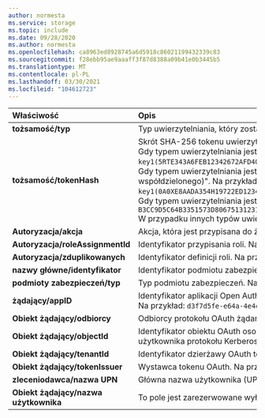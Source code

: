 ```yaml
---
author: normesta
ms.service: storage
ms.topic: include
ms.date: 09/28/2020
ms.author: normesta
ms.openlocfilehash: ca8963ed8928745a6d5918c86021199432339c83
ms.sourcegitcommit: f28ebb95ae9aaaff3f87d8388a09b41e0b3445b5
ms.translationtype: MT
ms.contentlocale: pl-PL
ms.lasthandoff: 03/30/2021
ms.locfileid: "104612723"
---
```

| Właściwość | Opis |
|:--- |:---|
|**tożsamość/typ** | Typ uwierzytelniania, który został użyty do wysłania żądania. Na przykład: `OAuth` , `Kerberos` , `SAS Key` , `Account Key` lub `Anonymous` |
|**tożsamość/tokenHash**|Skrót SHA-256 tokenu uwierzytelniania używanego w żądaniu. <br>Gdy typem uwierzytelniania jest `Account Key` , format jest "Klucz1 \| KLUCZ2 (SHA256 hash klucza)". Na przykład: `key1(5RTE343A6FEB12342672AFD40072B70D4A91BGH5CDF797EC56BF82B2C3635CE)`. <br>Gdy typem uwierzytelniania jest `SAS Key` , format jest "Klucz1 \| klucz2 (skrót SHA 256 klucza), SasSignature (skrót SHA 256 tokenu sygnatury dostępu współdzielonego)". Na przykład: `key1(0A0XE8AADA354H19722ED12342443F0DC8FAF3E6GF8C8AD805DE6D563E0E5F8A),SasSignature(04D64C2B3A704145C9F1664F201123467A74D72DA72751A9137DDAA732FA03CF)`. Gdy typem uwierzytelniania jest `OAuth` , format jest "skrót SHA 256 tokenu OAuth". Na przykład: `B3CC9D5C64B3351573D806751312317FE4E910877E7CBAFA9D95E0BE923DW25C`<br> W przypadku innych typów uwierzytelniania nie ma pola tokenHash. |
|**Autoryzacja/akcja** | Akcja, która jest przypisana do żądania. |
|**Autoryzacja/roleAssignmentId** | Identyfikator przypisania roli. Na przykład: `4e2521b7-13be-4363-aeda-111111111111`.|
|**Autoryzacja/zduplikowanych** | Identyfikator definicji roli. Na przykład: `ba92f5b4-2d11-453d-a403-111111111111"`.|
|**nazwy główne/identyfikator** | Identyfikator podmiotu zabezpieczeń. Na przykład: `a4711f3a-254f-4cfb-8a2d-111111111111`.|
|**podmioty zabezpieczeń/typ** | Typ podmiotu zabezpieczeń. Na przykład: `ServicePrincipal`. |
|**żądający/appID** | Identyfikator aplikacji Open Authorization (OAuth) używany jako obiekt żądający. <br> Na przykład: `d3f7d5fe-e64a-4e4e-871d-333333333333`.|
|**Obiekt żądający/odbiorcy** | Odbiorcy protokołu OAuth żądania. Na przykład: `https://storage.azure.com`. |
|**Obiekt żądający/objectId** | Identyfikator obiektu OAuth osoby żądającej. W przypadku uwierzytelniania przy użyciu protokołu Kerberos reprezentuje identyfikator obiektu uwierzytelnionego użytkownika protokołu Kerberos. Na przykład: `0e0bf547-55e5-465c-91b7-2873712b249c`. |
|**Obiekt żądający/tenantId** | Identyfikator dzierżawy OAuth tożsamości. Na przykład: `72f988bf-86f1-41af-91ab-222222222222`.|
|**Obiekt żądający/tokenIssuer** | Wystawca tokenu OAuth. Na przykład: `https://sts.windows.net/72f988bf-86f1-41af-91ab-222222222222/`.|
|**zleceniodawca/nazwa UPN** | Główna nazwa użytkownika (UPN) obiektu żądającego. Na przykład: `someone@contoso.com`. |
|**Obiekt żądający/nazwa użytkownika** | To pole jest zarezerwowane wyłącznie do użytku wewnętrznego.|
